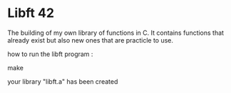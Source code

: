 # Libft 42
The building of my own library of functions in C. It contains functions that already exist but also new ones that are practicle to use.

how to run the libft program :

make

your library "libft.a" has been created
